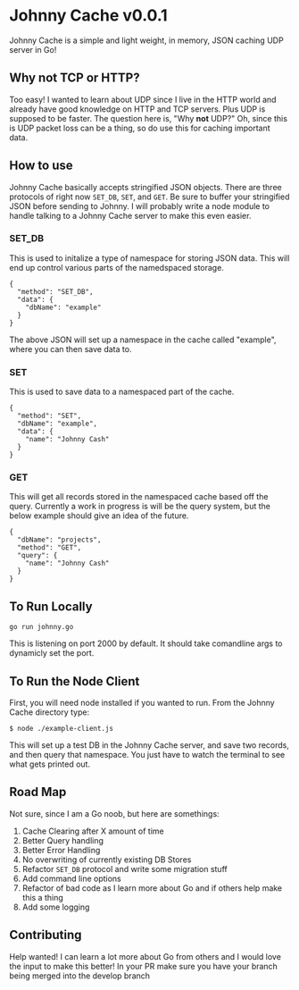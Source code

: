 # Johnny Cache v0.0.1

Johnny Cache is a simple and light weight, in memory, JSON caching UDP server in Go!

## Why not TCP or HTTP?

Too easy! I wanted to learn about UDP since I live in the HTTP world and already have good knowledge on HTTP and TCP servers. Plus UDP is supposed to be faster. The question here is, "Why **not** UDP?" Oh, since this is UDP packet loss can be a thing, so do use this for caching important data.

## How to use

Johnny Cache basically accepts stringified JSON objects. There are three protocols of right now `SET_DB`, `SET`, and `GET`. Be sure to buffer your stringified JSON before sending to Johnny. I will probably write a node module to handle talking to a Johnny Cache server to make this even easier.

### SET_DB

This is used to initalize a type of namespace for storing JSON data. This will end up control various parts of the namedspaced storage.

```
{
  "method": "SET_DB",
  "data": {
    "dbName": "example"
  }
}
```

The above JSON will set up a namespace in the cache called "example", where you can then save data to.

### SET

This is used to save data to a namespaced part of the cache.

```
{
  "method": "SET",
  "dbName": "example",
  "data": {
    "name": "Johnny Cash"
  }
}
```

### GET

This will get all records stored in the namespaced cache based off the query. Currently a work in progress is will be the query system, but the below example should give an idea of the future.

```
{
  "dbName": "projects",
  "method": "GET",
  "query": {
    "name": "Johnny Cash"
  }
}
```

## To Run Locally

```
go run johnny.go
```
This is listening on port 2000 by default. It should take comandline args to dynamicly set the port.

## To Run the Node Client

First, you will need node installed if you wanted to run. From the Johnny Cache directory type:

```
$ node ./example-client.js
```

This will set up a test DB in the Johnny Cache server, and save two records, and then query that namespace. You just have to watch the terminal to see what gets printed out.

## Road Map

Not sure, since I am a Go noob, but here are somethings:

1. Cache Clearing after X amount of time
2. Better Query handling
3. Better Error Handling
4. No overwriting of currently existing DB Stores
5. Refactor `SET_DB` protocol and write some migration stuff
6. Add command line options
7. Refactor of bad code as I learn more about Go and if others help make this a thing
8. Add some logging

## Contributing
Help wanted! I can learn a lot more about Go from others and I would love the input to make this better!
In your PR make sure you have your branch being merged into the develop branch

